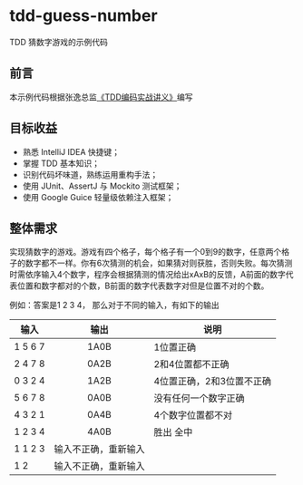 # tdd-guess-number
TDD 猜数字游戏的示例代码

## 前言
本示例代码根据张逸总监[《TDD编码实战讲义》](http://zhangyi.xyz/handout-tdd-code-kata/)编写

## 目标收益

- 熟悉 IntelliJ IDEA 快捷键；
- 掌握 TDD 基本知识；
- 识别代码坏味道，熟练运用重构手法；
- 使用 JUnit、AssertJ 与 Mockito 测试框架；
- 使用 Google Guice 轻量级依赖注入框架；

## 整体需求
实现猜数字的游戏。游戏有四个格子，每个格子有一个0到9的数字，任意两个格子的数字都不一样。你有6次猜测的机会，如果猜对则获胜，否则失败。每次猜测时需依序输入4个数字，程序会根据猜测的情况给出xAxB的反馈，A前面的数字代表位置和数字都对的个数，B前面的数字代表数字对但是位置不对的个数。

例如：答案是1 2 3 4， 那么对于不同的输入，有如下的输出

|输入  |	输出	|  说明  |
|-------------| :--------:|--------|
|1 5 6 7 | 1A0B	|1位置正确|
|2 4 7 8 |	0A2B	|2和4位置都不正确|
|0 3 2 4	| 1A2B	|4位置正确，2和3位置不正确|
|5 6 7 8	| 0A0B	|没有任何一个数字正确|
|4 3 2 1	| 0A4B	|4个数字位置都不对|
|1 2 3 4	| 4A0B	|胜出 全中|
|1 1 2 3	| 输入不正确，重新输入	||
|1 2	|输入不正确，重新输入	||
